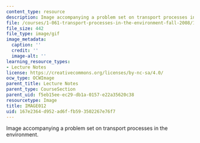 ```yaml
---
content_type: resource
description: Image accompanying a problem set on transport processes in the environment.
file: /courses/1-061-transport-processes-in-the-environment-fall-2008/167e2364d952ad6ffb593502267e76f7_IMAGE012.GIF
file_size: 442
file_type: image/gif
image_metadata:
  caption: ''
  credit: ''
  image-alt: ''
learning_resource_types:
- Lecture Notes
license: https://creativecommons.org/licenses/by-nc-sa/4.0/
ocw_type: OCWImage
parent_title: Lecture Notes
parent_type: CourseSection
parent_uid: f5eb15ee-ec29-db1a-0157-e22a35620c38
resourcetype: Image
title: IMAGE012
uid: 167e2364-d952-ad6f-fb59-3502267e76f7
---
```

Image accompanying a problem set on transport processes in the environment.